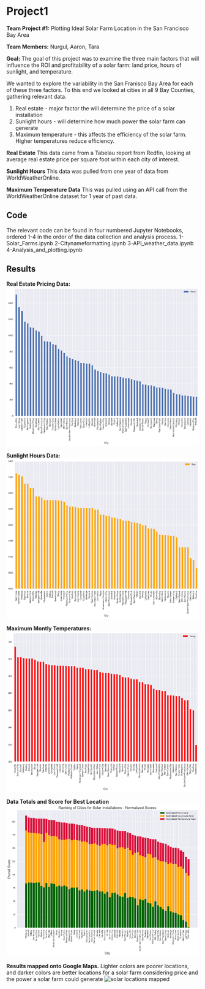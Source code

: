 # Project1
**Team Project #1:** Plotting Ideal Solar Farm Location in the San Francisco Bay Area

**Team Members:** Nurgul, Aaron, Tara

**Goal:** The goal of this project was to examine the three main factors that will influence the ROI and profitability of a solar farm: land price, hours of sunlight, and temperature.

We wanted to explore the variability in the San Franisco Bay Area for each of these three factors. To this end we looked at cities in all 9 Bay Counties, gathering relevant data.

1. Real estate - major factor the will determine the price of a solar installation
2. Sunlight hours - will determine how much power the solar farm can generate
3. Maximum temperature - this affects the efficiency of the solar farm. Higher temperatures reduce efficiency.

**Real Estate**
This data came from a Tabelau report from Redfin, looking at average real estate price per square foot within each city of interest.

**Sunlight Hours**
This data was pulled from one year of data from WorldWeatherOnline.

**Maximum Temperature Data**
This was pulled using an API call from the WorldWeatherOnline dataset for 1 year of past data.

## Code
The relevant code can be found in four numbered Jupyter Notebooks, ordered 1-4 in the order of the data collection and analysis process.
1-Solar_Farms.ipynb
2-Citynameformatting.ipynb
3-API_weather_data.ipynb
4-Analysis_and_plotting.ipynb

## Results

**Real Estate Pricing Data:**
![Real Estate Pricing for 65 Bay County Cities](images/pricing.png)

**Sunlight Hours Data:**
![Sun Hours for 65 Bay County Cities](images/sun.png)

**Maximum Montly Temperatures:**
![Maximum monthly temps for 1 year from 65 Bay County cities](images/temp.png)

**Data Totals and Score for Best Location**
![Ideal location scores](images/normalized_plot.png)

**Results mapped onto Google Maps.**
Lighter colors are poorer locations, and darker colors are better locations for a solar farm considering price and the power a solar farm could generate
![solar locations mapped](images/locations_mapped.png)
